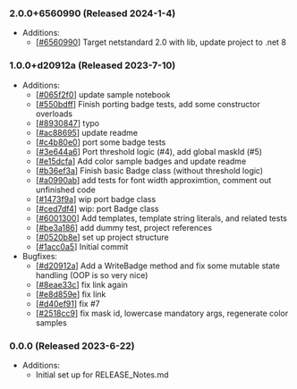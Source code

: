 ### 2.0.0+6560990 (Released 2024-1-4)
* Additions:
    * [[#6560990](https://github.com/kMutagene/AnyBadge.NET/commit/6560990794c479c317b591da4c92da61f27b3fbe)] Target netstandard 2.0 with lib, update project to .net 8

### 1.0.0+d20912a (Released 2023-7-10)
* Additions:
    * [[#065f2f0](https://github.com/kMutagene/AnyBadge.NET/commit/065f2f0c4a6f31963243728a153cab43eedece0b)] update sample notebook
    * [[#550bdff](https://github.com/kMutagene/AnyBadge.NET/commit/550bdff8afa36cd9e407587f6cf3d39c89374680)] Finish porting badge tests, add some constructor overloads
    * [[#8930847](https://github.com/kMutagene/AnyBadge.NET/commit/89308471468bd39dd458be6cca7b1af349f88882)] typo
    * [[#ac88695](https://github.com/kMutagene/AnyBadge.NET/commit/ac886958302b79a64d49efdb8caa51209cb6aeee)] update readme
    * [[#c4b80e0](https://github.com/kMutagene/AnyBadge.NET/commit/c4b80e0c4572805fce795eb6401822b6ce6f530c)] port some badge tests
    * [[#3e644a6](https://github.com/kMutagene/AnyBadge.NET/commit/3e644a6dabf01d2e877b7406652a652bdca32022)] Port threshold logic (#4), add global maskId (#5)
    * [[#e15dcfa](https://github.com/kMutagene/AnyBadge.NET/commit/e15dcfa91f6299639ef0ec894a06c0dbb14c9847)] Add color sample badges and update readme
    * [[#b36ef3a](https://github.com/kMutagene/AnyBadge.NET/commit/b36ef3ab8d319c8010ce034b0c4ca5d6296db4b5)] Finish basic Badge class (without threshold logic)
    * [[#a0990ab](https://github.com/kMutagene/AnyBadge.NET/commit/a0990ab680c4a36f03a77e4bcc57ed5d05d6fcd2)] add tests for font width approximtion, comment out unfinished code
    * [[#1473f9a](https://github.com/kMutagene/AnyBadge.NET/commit/1473f9a26f749d68272f90a0a55dfac6686d4c67)] wip port badge class
    * [[#ced7df4](https://github.com/kMutagene/AnyBadge.NET/commit/ced7df442092dc1ccd3b59e29e9a454c8c46c21c)] wip: port Badge class
    * [[#6001300](https://github.com/kMutagene/AnyBadge.NET/commit/6001300025eeeb879bec7db81a951d3eaeec7c7b)] Add templates, template string literals, and related tests
    * [[#be3a186](https://github.com/kMutagene/AnyBadge.NET/commit/be3a1860b6f47acf895ccc7985caa9de7f4837e5)] add dummy test, project references
    * [[#0520b8e](https://github.com/kMutagene/AnyBadge.NET/commit/0520b8ec71c6cecc44484a23873b72cb76ca7bcc)] set up project structure
    * [[#1acc0a5](https://github.com/kMutagene/AnyBadge.NET/commit/1acc0a5386b2ae198fdd206e628743fdf90d50ab)] Initial commit
* Bugfixes:
    * [[#d20912a](https://github.com/kMutagene/AnyBadge.NET/commit/d20912ab6ef9d2b4d74bc7f68ba64583592b6ec5)] Add a WriteBadge method and fix some mutable state handling (OOP is so very nice)
    * [[#8eae33c](https://github.com/kMutagene/AnyBadge.NET/commit/8eae33c72539b76c74749fcd3820d3c5511f1133)] fix link again
    * [[#e8d859e](https://github.com/kMutagene/AnyBadge.NET/commit/e8d859e4522687d6d157499675e34b6b20c5d8c4)] fix link
    * [[#d40ef91](https://github.com/kMutagene/AnyBadge.NET/commit/d40ef913c15fab8bf02726edc78ecd9e951f39b7)] fix #7
    * [[#2518cc9](https://github.com/kMutagene/AnyBadge.NET/commit/2518cc94f28a271618701036ad316ca57cc2f1b2)] fix mask id, lowercase mandatory args, regenerate color samples

### 0.0.0 (Released 2023-6-22)
* Additions:
    * Initial set up for RELEASE_Notes.md

